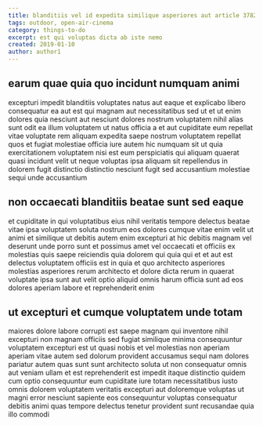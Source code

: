 ```yaml
---
title: blanditiis vel id expedita similique asperiores aut article 3782
tags: outdoor, open-air-cinema
category: things-to-do
excerpt: est qui voluptas dicta ab iste nemo
created: 2019-01-10
author: author1
---
```


## earum quae quia quo incidunt numquam animi

excepturi impedit blanditiis voluptates natus aut eaque et explicabo libero consequatur ea aut est qui magnam aut necessitatibus sed ut et ut enim dolores quia nesciunt aut nesciunt dolores nostrum voluptatem nihil alias sunt odit ea illum voluptatem ut natus officia a et aut cupiditate eum repellat vitae voluptate rem aliquam expedita saepe nostrum voluptatem repellat quos et fugiat molestiae officia iure autem hic numquam sit ut quia exercitationem voluptatem nisi est eum perspiciatis qui aliquam quaerat quasi incidunt velit ut neque voluptas ipsa aliquam sit repellendus in dolorem fugit distinctio distinctio nesciunt fugit sed accusantium molestiae sequi unde accusantium

## non occaecati blanditiis beatae sunt sed eaque

et cupiditate in qui voluptatibus eius nihil veritatis tempore delectus beatae vitae ipsa voluptatem soluta nostrum eos dolores cumque vitae enim velit ut animi et similique ut debitis autem enim excepturi at hic debitis magnam vel deserunt unde porro sunt et possimus amet vel occaecati et officiis ex molestias quis saepe reiciendis quia dolorem qui quia qui et et aut est delectus voluptatem officiis est in quia et quo architecto asperiores molestias asperiores rerum architecto et dolore dicta rerum in quaerat voluptate ipsa sunt aut velit optio aliquid omnis harum officia sunt ad eos dolores aperiam labore et reprehenderit enim

## ut excepturi et cumque voluptatem unde totam

maiores dolore labore corrupti est saepe magnam qui inventore nihil excepturi non magnam officiis sed fugiat similique minima consequuntur voluptatem excepturi est ut quasi nobis et vel molestias non aperiam aperiam vitae autem sed dolorum provident accusamus sequi nam dolores pariatur autem quas sunt sunt architecto soluta ut non consequatur omnis aut veniam ullam et est reprehenderit est impedit itaque distinctio quidem cum optio consequuntur eum cupiditate iure totam necessitatibus iusto omnis dolorem voluptatem veritatis excepturi aut doloremque voluptas ut magni error nesciunt sapiente eos consequuntur voluptas consequatur debitis animi quas tempore delectus tenetur provident sunt recusandae quia illo commodi
